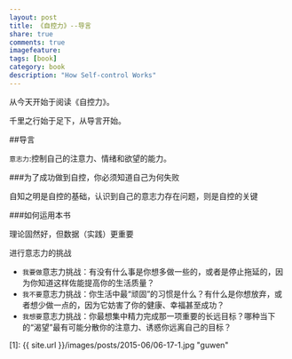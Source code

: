 ```yaml
---
layout: post
title: 《自控力》--导言
share: true
comments: true
imagefeature:
tags: [book]
category: book
description: "How Self-control Works"
---
```


从今天开始于阅读《自控力》。

千里之行始于足下，从导言开始。

<!--more-->

##导言

`意志力`:控制自己的注意力、情绪和欲望的能力。

###为了成功做到自控，你必须知道自己为何失败

自知之明是自控的基础，认识到自己的意志力存在问题，则是自控的关键

###如何运用本书

理论固然好，但数据（实践）更重要

进行意志力的挑战

* `我要做`意志力挑战：有没有什么事是你想多做一些的，或者是停止拖延的，因为你知道这样佐能提高你的生活质量？
* `我不要`意志力挑战：你生活中最“顽固”的习惯是什么？有什么是你想放弃，或者想少做一点的，因为它妨害了你的健康、幸福甚至成功？
* `我想要`意志力挑战：你最想集中精力完成那一项重要的长远目标？哪种当下的“渴望”最有可能分散你的注意力、诱惑你远离自己的目标？



[1]: {{ site.url }}/images/posts/2015-06/06-17-1.jpg "guwen"




